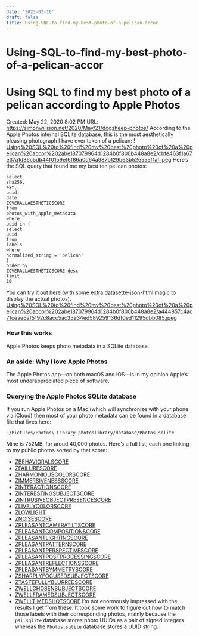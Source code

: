 ```yaml
---
date: '2023-02-16'
draft: false
title: Using-SQL-to-find-my-best-photo-of-a-pelican-accor
---
```


# Using-SQL-to-find-my-best-photo-of-a-pelican-accor

# Using SQL to find my best photo of a pelican according to Apple Photos
Created: May 22, 2020 8:02 PM
URL: https://simonwillison.net/2020/May/21/dogsheep-photos/
According to the Apple Photos internal SQLite database, this is the most aesthetically pleasing photograph I have ever taken of a pelican:
!
[Using%20SQL%20to%20find%20my%20best%20photo%20of%20a%20pelican%20accor%202abe187079964d1284b0f800b448a8e2/cbfe463f1a67e37a1d36c5db44f0159ef6f86a0d64a987b129b63b52e555f1af.jpeg](Using%20SQL%20to%20find%20my%20best%20photo%20of%20a%20pelican%20accor%202abe187079964d1284b0f800b448a8e2/cbfe463f1a67e37a1d36c5db44f0159ef6f86a0d64a987b129b63b52e555f1af.jpeg)
Here’s the SQL query that found me my best ten pelican photos:
```
select
sha256,
ext,
uuid,
date,
ZOVERALLAESTHETICSCORE
from
photos_with_apple_metadata
where
uuid in (
select
uuid
from
labels
where
normalized_string = 'pelican'
)
order by
ZOVERALLAESTHETICSCORE desc
limit
10
```
You can [try it out here](https://dogsheep-photos.dogsheep.net/public?sql=select%0D%0A++json_object%28%0D%0A++++%27img_src%27%2C%0D%0A++++%27https%3A%2F%2Fphotos.simonwillison.net%2Fi%2F%27+%7C%7C+sha256+%7C%7C+%27.%27+%7C%7C+ext+%7C%7C+%27%3Fw%3D600%27%0D%0A++%29+as+photo%2C%0D%0A++sha256%2C%0D%0A++ext%2C%0D%0A++uuid%2C%0D%0A++date%2C%0D%0A++ZOVERALLAESTHETICSCORE%0D%0Afrom%0D%0A++photos_with_apple_metadata%0D%0Awhere%0D%0A++uuid+in+%28%0D%0A++++select%0D%0A++++++uuid%0D%0A++++from%0D%0A++++++labels%0D%0A++++where%0D%0A++++++normalized_string+%3D+%3Alabel%0D%0A++%29%0D%0Aorder+by%0D%0A++ZOVERALLAESTHETICSCORE+desc%0D%0Alimit%0D%0A++10&label=pelican) (with some extra [datasette-json-html](https://github.com/simonw/datasette-json-html/blob/master/README.md#images) magic to display the actual photos).
[Using%20SQL%20to%20find%20my%20best%20photo%20of%20a%20pelican%20accor%202abe187079964d1284b0f800b448a8e2/a444857c4ac71ceae6af5192c8acc5ac35934ed589259136df0ed11295dbb085.jpeg](Using%20SQL%20to%20find%20my%20best%20photo%20of%20a%20pelican%20accor%202abe187079964d1284b0f800b448a8e2/a444857c4ac71ceae6af5192c8acc5ac35934ed589259136df0ed11295dbb085.jpeg)
### How this works
Apple Photos keeps photo metadata in a SQLite database.
### An aside: Why I love Apple Photos
The Apple Photos app—on both macOS and iOS—is in my opinion Apple’s most underappreciated piece of software.
### Querying the Apple Photos SQLite database
If you run Apple Photos on a Mac (which will synchronize with your phone via iCloud) then most of your photo metadata can be found in a database file that lives here:
```
~/Pictures/Photos\ Library.photoslibrary/database/Photos.sqlite
```
Mine is 752MB, for aroud 40,000 photos.
Here’s a full list, each one linking to my public photos sorted by that score:
- [ZBEHAVIORALSCORE](https://dogsheep-photos.dogsheep.net/public/photos_with_apple_metadata?_sort_desc=ZBEHAVIORALSCORE)
- [ZFAILURESCORE](https://dogsheep-photos.dogsheep.net/public/photos_with_apple_metadata?_sort_desc=ZFAILURESCORE)
- [ZHARMONIOUSCOLORSCORE](https://dogsheep-photos.dogsheep.net/public/photos_with_apple_metadata?_sort_desc=ZHARMONIOUSCOLORSCORE)
- [ZIMMERSIVENESSSCORE](https://dogsheep-photos.dogsheep.net/public/photos_with_apple_metadata?_sort_desc=ZIMMERSIVENESSSCORE)
- [ZINTERACTIONSCORE](https://dogsheep-photos.dogsheep.net/public/photos_with_apple_metadata?_sort_desc=ZINTERACTIONSCORE)
- [ZINTERESTINGSUBJECTSCORE](https://dogsheep-photos.dogsheep.net/public/photos_with_apple_metadata?_sort_desc=ZINTERESTINGSUBJECTSCORE)
- [ZINTRUSIVEOBJECTPRESENCESCORE](https://dogsheep-photos.dogsheep.net/public/photos_with_apple_metadata?_sort_desc=ZINTRUSIVEOBJECTPRESENCESCORE)
- [ZLIVELYCOLORSCORE](https://dogsheep-photos.dogsheep.net/public/photos_with_apple_metadata?_sort_desc=ZLIVELYCOLORSCORE)
- [ZLOWLIGHT](https://dogsheep-photos.dogsheep.net/public/photos_with_apple_metadata?_sort_desc=ZLOWLIGHT)
- [ZNOISESCORE](https://dogsheep-photos.dogsheep.net/public/photos_with_apple_metadata?_sort_desc=ZNOISESCORE)
- [ZPLEASANTCAMERATILTSCORE](https://dogsheep-photos.dogsheep.net/public/photos_with_apple_metadata?_sort_desc=ZPLEASANTCAMERATILTSCORE)
- [ZPLEASANTCOMPOSITIONSCORE](https://dogsheep-photos.dogsheep.net/public/photos_with_apple_metadata?_sort_desc=ZPLEASANTCOMPOSITIONSCORE)
- [ZPLEASANTLIGHTINGSCORE](https://dogsheep-photos.dogsheep.net/public/photos_with_apple_metadata?_sort_desc=ZPLEASANTLIGHTINGSCORE)
- [ZPLEASANTPATTERNSCORE](https://dogsheep-photos.dogsheep.net/public/photos_with_apple_metadata?_sort_desc=ZPLEASANTPATTERNSCORE)
- [ZPLEASANTPERSPECTIVESCORE](https://dogsheep-photos.dogsheep.net/public/photos_with_apple_metadata?_sort_desc=ZPLEASANTPERSPECTIVESCORE)
- [ZPLEASANTPOSTPROCESSINGSCORE](https://dogsheep-photos.dogsheep.net/public/photos_with_apple_metadata?_sort_desc=ZPLEASANTPOSTPROCESSINGSCORE)
- [ZPLEASANTREFLECTIONSSCORE](https://dogsheep-photos.dogsheep.net/public/photos_with_apple_metadata?_sort_desc=ZPLEASANTREFLECTIONSSCORE)
- [ZPLEASANTSYMMETRYSCORE](https://dogsheep-photos.dogsheep.net/public/photos_with_apple_metadata?_sort_desc=ZPLEASANTSYMMETRYSCORE)
- [ZSHARPLYFOCUSEDSUBJECTSCORE](https://dogsheep-photos.dogsheep.net/public/photos_with_apple_metadata?_sort_desc=ZSHARPLYFOCUSEDSUBJECTSCORE)
- [ZTASTEFULLYBLURREDSCORE](https://dogsheep-photos.dogsheep.net/public/photos_with_apple_metadata?_sort_desc=ZTASTEFULLYBLURREDSCORE)
- [ZWELLCHOSENSUBJECTSCORE](https://dogsheep-photos.dogsheep.net/public/photos_with_apple_metadata?_sort_desc=ZWELLCHOSENSUBJECTSCORE)
- [ZWELLFRAMEDSUBJECTSCORE](https://dogsheep-photos.dogsheep.net/public/photos_with_apple_metadata?_sort_desc=ZWELLFRAMEDSUBJECTSCORE)
- [ZWELLTIMEDSHOTSCORE](https://dogsheep-photos.dogsheep.net/public/photos_with_apple_metadata?_sort_desc=ZWELLTIMEDSHOTSCORE)
I’m not enormously impressed with the results I get from these.
It took [some work](https://github.com/dogsheep/dogsheep-photos/issues/16) to figure out how to match those labels with their corresponding photos, mainly because the `psi.sqlite` database stores photo UUIDs as a pair of signed integers whereas the `Photos.sqlite` database stores a UUID string.
